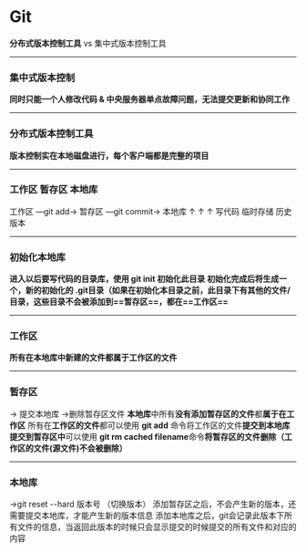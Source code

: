 # Git

**分布式版本控制工具**  vs  集中式版本控制工具

<hr>

### 集中式版本控制
**同时只能一个人修改代码   &   中央服务器单点故障问题，无法提交更新和协同工作**
<hr>

### 分布式版本控制工具
**版本控制实在本地磁盘进行，每个客户端都是完整的项目**

<hr>

### 工作区  暂存区  本地库

工作区   —git add→    暂存区  —git commit→  本地库
  ↑                                    ↑                                         ↑
写代码                         临时存储                           历史版本

<hr/>

### 初始化本地库

**进入以后要写代码的目录库，使用 git init 初始化此目录**
**初始化完成后将生成一个，新的初始化的  .git目录（如果在初始化本目录之前，此目录下有其他的文件/目录，这些目录不会被添加到==暂存区==，都在==工作区==**

<hr/>


### 工作区
**所有在本地库中新建的文件都属于工作区的文件**

<hr/>

### 暂存区
→ 提交本地库
→删除暂存区文件
**本地库**中所有**没有添加暂存区的文件**都**属于在工作区**
所有在**工作区的文件**都可以使用  **git  add** 命令将工作区的文件**提交到本地库**
**提交到暂存区中**可以使用 **git rm cached filename**命令**将暂存区的文件删除（工作区的文件(源文件)不会被删除）**
<hr>

### 本地库
→git reset --hard 版本号 （切换版本）
添加暂存区之后，不会产生新的版本，还需要提交本地库，才能产生新的版本信息
添加本地库之后，git会记录此版本下所有文件的信息，当返回此版本的时候只会显示提交的时候提交的所有文件和对应的内容


